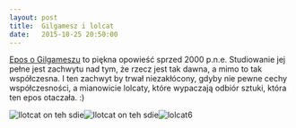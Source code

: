 ```yaml
---
layout: post
title:  Gilgamesz i lolcat
date:   2015-10-25 20:50:00
---
```

[Epos o Gilgameszu](https://pl.wikipedia.org/wiki/Epos_o_Gilgameszu) to piękna opowieść sprzed 2000 p.n.e. Studiowanie jej pełne jest zachwytu nad tym, że rzecz jest tak dawna, a mimo to tak współczesna. I ten zachwyt by trwał niezakłócony, gdyby nie pewne cechy współczesności, a mianowicie lolcaty, które wypaczają odbiór sztuki, która ten epos otaczała. :)

![llotcat on teh sdie](http://upload.wikimedia.org/wikipedia/commons/thumb/8/8d/Izdubar.png/220px-Izdubar.png)![llotcat on teh sdie](http://www.paranormal-info.fr/images/gilgamesh.jpg)![lolcat6](http://truedemocracyparty.net/wp-content/uploads/gilga3.jpg)
